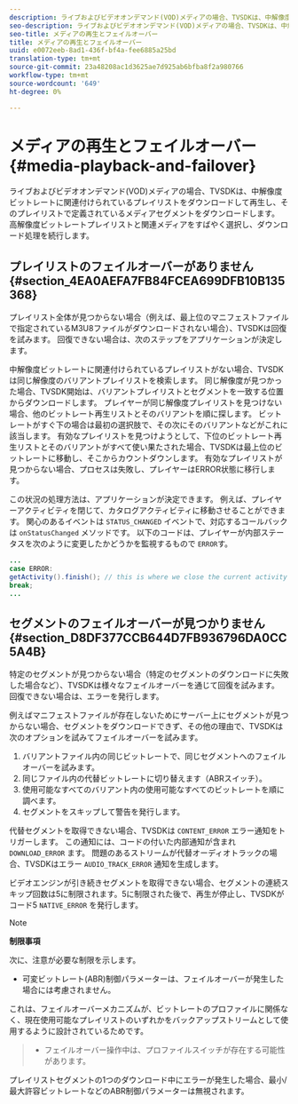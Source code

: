 ```yaml
---
description: ライブおよびビデオオンデマンド(VOD)メディアの場合、TVSDKは、中解像度ビットレートに関連付けられているプレイリストをダウンロードして再生し、そのプレイリストで定義されているメディアセグメントをダウンロードします。 高解像度ビットレートプレイリストと関連メディアをすばやく選択し、ダウンロード処理を続行します。
seo-description: ライブおよびビデオオンデマンド(VOD)メディアの場合、TVSDKは、中解像度ビットレートに関連付けられているプレイリストをダウンロードして再生し、そのプレイリストで定義されているメディアセグメントをダウンロードします。 高解像度ビットレートプレイリストと関連メディアをすばやく選択し、ダウンロード処理を続行します。
seo-title: メディアの再生とフェイルオーバー
title: メディアの再生とフェイルオーバー
uuid: e0072eeb-8ad1-436f-bf4a-fee6885a25bd
translation-type: tm+mt
source-git-commit: 23a48208ac1d3625ae7d925ab6bfba8f2a980766
workflow-type: tm+mt
source-wordcount: '649'
ht-degree: 0%

---
```



# メディアの再生とフェイルオーバー {#media-playback-and-failover}

ライブおよびビデオオンデマンド(VOD)メディアの場合、TVSDKは、中解像度ビットレートに関連付けられているプレイリストをダウンロードして再生し、そのプレイリストで定義されているメディアセグメントをダウンロードします。 高解像度ビットレートプレイリストと関連メディアをすばやく選択し、ダウンロード処理を続行します。

## プレイリストのフェイルオーバーがありません {#section_4EA0AEFA7FB84FCEA699DFB10B135368}

プレイリスト全体が見つからない場合（例えば、最上位のマニフェストファイルで指定されているM3U8ファイルがダウンロードされない場合）、TVSDKは回復を試みます。 回復できない場合は、次のステップをアプリケーションが決定します。

中解像度ビットレートに関連付けられているプレイリストがない場合、TVSDKは同じ解像度のバリアントプレイリストを検索します。 同じ解像度が見つかった場合、TVSDK開始は、バリアントプレイリストとセグメントを一致する位置からダウンロードします。 プレイヤーが同じ解像度プレイリストを見つけない場合、他のビットレート再生リストとそのバリアントを順に探します。 ビットレートがすぐ下の場合は最初の選択肢で、その次にそのバリアントなどがこれに該当します。 有効なプレイリストを見つけようとして、下位のビットレート再生リストとそのバリアントがすべて使い果たされた場合、TVSDKは最上位のビットレートに移動し、そこからカウントダウンします。 有効なプレイリストが見つからない場合、プロセスは失敗し、プレイヤーはERROR状態に移行します。

この状況の処理方法は、アプリケーションが決定できます。 例えば、プレイヤーアクティビティを閉じて、カタログアクティビティに移動させることができます。 関心のあるイベントは `STATUS_CHANGED` イベントで、対応するコールバックは `onStatusChanged` メソッドです。 以下のコードは、プレイヤーが内部ステータスを次のように変更したかどうかを監視するもので `ERROR`す。

```java
... 
case ERROR: 
getActivity().finish(); // this is where we close the current activity (the Player activity) 
break; 
...
```

## セグメントのフェイルオーバーが見つかりません {#section_D8DF377CCB644D7FB936796DA0CC5A4B}

特定のセグメントが見つからない場合（特定のセグメントのダウンロードに失敗した場合など）、TVSDKは様々なフェイルオーバーを通じて回復を試みます。 回復できない場合は、エラーを発行します。

例えばマニフェストファイルが存在しないためにサーバー上にセグメントが見つからない場合、セグメントをダウンロードできず、その他の理由で、TVSDKは次のオプションを試みてフェイルオーバーを試みます。

1. バリアントファイル内の同じビットレートで、同じセグメントへのフェイルオーバーを試みます。
1. 同じファイル内の代替ビットレートに切り替えます（ABRスイッチ）。
1. 使用可能なすべてのバリアント内の使用可能なすべてのビットレートを順に調べます。
1. セグメントをスキップして警告を発行します。

代替セグメントを取得できない場合、TVSDKは `CONTENT_ERROR` エラー通知をトリガーします。 この通知には、コードの付いた内部通知が含まれ `DOWNLOAD_ERROR` ます。 問題のあるストリームが代替オーディオトラックの場合、TVSDKはエラー `AUDIO_TRACK_ERROR` 通知を生成します。

ビデオエンジンが引き続きセグメントを取得できない場合、セグメントの連続スキップ回数は5に制限されます。5に制限された後で、再生が停止し、TVSDKがコード5 `NATIVE_ERROR` を発行します。

>[!NOTE]
>
>**制限事項**
>
>次に、注意が必要な制限を示します。
>
>* 可変ビットレート(ABR)制御パラメーターは、フェイルオーバーが発生した場合には考慮されません。
>
>  
これは、フェイルオーバーメカニズムが、ビットレートのプロファイルに関係なく、現在使用可能なプレイリストのいずれかをバックアップストリームとして使用するように設計されているためです。
>* フェイルオーバー操作中は、プロファイルスイッチが存在する可能性があります。
>
>  
プレイリストセグメントの1つのダウンロード中にエラーが発生した場合、最小/最大許容ビットレートなどのABR制御パラメーターは無視されます。
